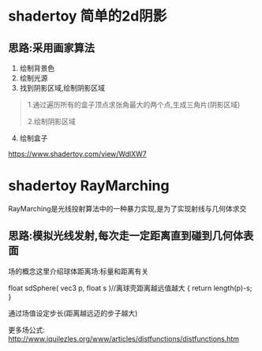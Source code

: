 # shadertoy 简单的2d阴影
## 思路:采用画家算法
1. 绘制背景色
2. 绘制光源
3.  找到阴影区域,绘制阴影区域
> <p>1.通过遍历所有的盒子顶点求张角最大的两个点,生成三角片(阴影区域)</p> 
> <p>2.绘制阴影区域</p>
4. 绘制盒子



https://www.shadertoy.com/view/WdlXW7


# shadertoy RayMarching

RayMarching是光线投射算法中的一种暴力实现,是为了实现射线与几何体求交
## 思路:模拟光线发射,每次走一定距离直到碰到几何体表面

场的概念这里介绍球体距离场:标量和距离有关

float sdSphere( vec3 p, float s )//离球壳距离越远值越大
{
  return length(p)-s;
}

通过场值设定步长(距离越远迈的步子越大)


更多场公式:
http://www.iquilezles.org/www/articles/distfunctions/distfunctions.htm






